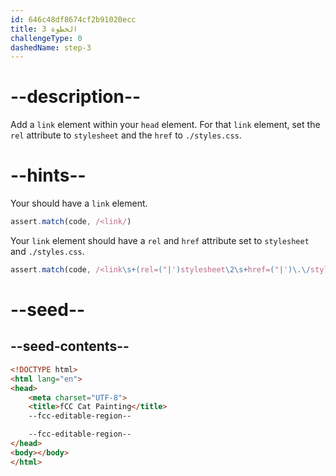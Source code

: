 ```yaml
---
id: 646c48df8674cf2b91020ecc
title: الخطوة 3
challengeType: 0
dashedName: step-3
---
```


# --description--

Add a `link` element within your `head` element. For that `link` element, set the `rel` attribute to `stylesheet` and the `href` to `./styles.css`.

# --hints--

Your should have a `link` element.

```js
assert.match(code, /<link/)
```

Your `link` element should have a `rel` and `href` attribute set to `stylesheet` and `./styles.css`.

```js
assert.match(code, /<link\s+(rel=("|')stylesheet\2\s+href=("|')\.\/styles\.css\3|href=("|')\.\/styles\.css\4\s+rel=("|')stylesheet\5)\s*\/?>/)
```

# --seed--

## --seed-contents--

```html
<!DOCTYPE html>
<html lang="en">
<head>
    <meta charset="UTF-8">
    <title>fCC Cat Painting</title>
    --fcc-editable-region--

    --fcc-editable-region--
</head>
<body></body>
</html>
```

```css

```
